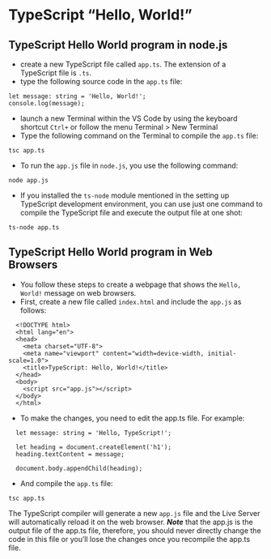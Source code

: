 # TypeScript “Hello, World!”

## TypeScript Hello World program in node.js
  - create a new TypeScript file called `app.ts`. The extension of a TypeScript file is `.ts`.
  - type the following source code in the `app.ts` file:
  
  ```
  let message: string = 'Hello, World!';
  console.log(message);
  ```
  - launch a new Terminal within the VS Code by using the keyboard shortcut `Ctrl+` or follow the menu Terminal > New Terminal
  - Type the following command on the Terminal to compile the `app.ts` file:
  ```
  tsc app.ts
  ```
  - To run the `app.js` file in `node.js`, you use the following command:
  ```
  node app.js
  ```
  - If you installed the `ts-node` module mentioned in the setting up TypeScript development environment, you can use just one command to compile the TypeScript file and execute the output file at one shot:
  ```
  ts-node app.ts
  ```
## TypeScript Hello World program in Web Browsers
  - You follow these steps to create a webpage that shows the `Hello, World!` message on web browsers.
  - First, create a new file called `index.html` and include the `app.js` as follows:
  
  ```
    <!DOCTYPE html>
    <html lang="en">
    <head>
      <meta charset="UTF-8">
      <meta name="viewport" content="width=device-width, initial-scale=1.0">
      <title>TypeScript: Hello, World!</title>
    </head>
    <body>
      <script src="app.js"></script>
    </body>
    </html>
  ```
  - To make the changes, you need to edit the app.ts file. For example:
  
  ```
    let message: string = 'Hello, TypeScript!';

    let heading = document.createElement('h1');
    heading.textContent = message;

    document.body.appendChild(heading);
  ```
  - And compile the `app.ts` file:
  ```
  tsc app.ts
  ```
  The TypeScript compiler will generate a new `app.js` file and the Live Server will automatically reload it on the web browser.
  ***Note*** that the app.js is the output file of the app.ts file, therefore, you should never directly change the code in this file or you’ll lose the changes once you recompile the app.ts file.
